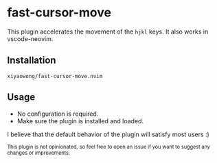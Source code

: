 # fast-cursor-move

This plugin accelerates the movement of the `hjkl` keys. It also works in vscode-neovim.

## Installation

`xiyaowong/fast-cursor-move.nvim`

## Usage

- No configuration is required.
- Make sure the plugin is installed and loaded.

I believe that the default behavior of the plugin will satisfy most users :)

<sub> This plugin is not opinionated, so feel free to open an issue if you want to suggest any changes or improvements. </sub>
